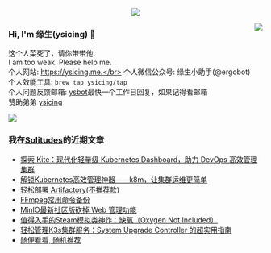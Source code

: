 <p align="center">
    <img align="center" src="https://github-profile-trophy.vercel.app/?username=ysicing&title=Star,Follower,Commit,Issue" style="max-width:100%;">
</p>

<img align="right" src="https://github-readme-stats.vercel.app/api?username=ysicing&show_icons=true&icon_color=805AD5&text_color=718096&bg_color=ffffff&hide_title=true" />


### Hi, I'm 缘生(ysicing) 👋

<!--
**ysicing/ysicing** is a ✨ _special_ ✨ repository because its `README.md` (this file) appears on your GitHub profile.

Here are some ideas to get you started:

- 🔭 I’m currently working on ...
- 🌱 I’m currently learning ...
- 👯 I’m looking to collaborate on ...
- 🤔 I’m looking for help with ...
- 💬 Ask me about ...
- 📫 How to reach me: ...
- 😄 Pronouns: ...
- ⚡ Fun fact: ...
- 🌈 I'm currently working on ... 😎
- 🐳 I’m currently learning go\k8s source code. 😅
- 🤔 I'm thinking about how to make more more money 😁.
- 💬 Ask me about `lao biao`
- 📫 How to reach me: mail [i@ysicing.me](mailto:i@ysicing.me) or blog [ysicing.me](https://ysicing.me) 
- sponsor: [ysicing](https://afdian.net/@ysicing)

-->

这个人菜死了，请你带带他.</br>
I am too weak. Please help me.</br>
个人网站: https://ysicing.me.</br>
个人微信公众号: 缘生小助手(@ergobot)</br>
个人效能工具: `brew tap ysicing/tap`</br>
个人问题反馈邮箱:  [ysbot](mailto:ysbot@12306.work)最快一个工作日回复，如果记得看邮箱</br>
赞助弟弟 [ysicing](https://sponsor.ysicing.net/)

![](https://komarev.com/ghpvc/?username=ysicing&color=green)

<!--events start -->

### 我在[Solitudes](https://ysicing.me)的近期文章

*  [探索 Kite：现代化轻量级 Kubernetes Dashboard，助力 DevOps 高效管理集群](https://blog.ysicing.net/tools/kite/v1)
*  [解锁Kubernetes高效管理神器——k8m，让集群运维更简单](https://blog.ysicing.net/tools/k8m/v1)
*  [轻松部署 Artifactory(不推荐款)](https://blog.ysicing.net/tools/artifactory/v1)
*  [FFmpeg常用命令备份](https://blog.ysicing.net/ffmpeg/v1)
*  [MinIO最新社区版砍掉 Web 管理功能](https://blog.ysicing.net/minio-2025-5-24/v1)
*  [值得入手的Steam模拟类神作：缺氧（Oxygen Not Included）](https://blog.ysicing.net/steam/oxygen-not-included/v1)
*  [轻松管理K3s集群服务：System Upgrade Controller 的超实用指南](https://blog.ysicing.net/k3s/system-upgrade-controller/v1)
*  [随便看看, 随机推荐](https://ysicing.me/random/)


<!--events end -->
